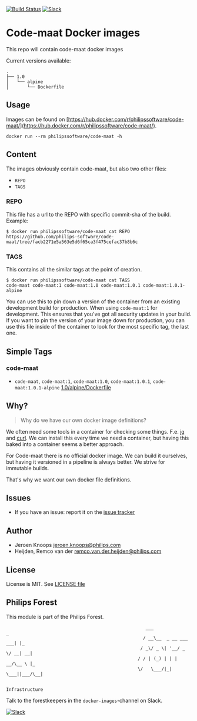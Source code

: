 [![Build Status](https://travis-ci.com/philips-software/code-maat.svg?branch=master)](https://travis-ci.com/philips-software/code-maat)
[![Slack](https://philips-software-slackin.now.sh/badge.svg)](https://philips-software-slackin.now.sh)

# Code-maat Docker images

This repo will contain code-maat docker images

Current versions available:
```
.
├── 1.0
│   └── alpine
│       └── Dockerfile
```
## Usage

Images can be found on [https://hub.docker.com/r/philipssoftware/code-maat/](https://hub.docker.com/r/philipssoftware/code-maat/).
```
docker run --rm philipssoftware/code-maat -h
```
## Content

The images obviously contain code-maat, but also two other files:
- `REPO`
- `TAGS`

### REPO

This file has a url to the REPO with specific commit-sha of the build.
Example:

```
$ docker run philipssoftware/code-maat cat REPO
https://github.com/philips-software/code-maat/tree/facb2271e5a563e5d6f65ca3f475cefac37b8b6c
```

### TAGS

This contains all the similar tags at the point of creation.

```
$ docker run philipssoftware/code-maat cat TAGS
code-maat code-maat:1 code-maat:1.0 code-maat:1.0.1 code-maat:1.0.1-alpine
```

You can use this to pin down a version of the container from an existing development build for production. When using `code-maat:1` for development. This ensures that you've got all security updates in your build. If you want to pin the version of your image down for production, you can use this file inside of the container to look for the most specific tag, the last one.


## Simple Tags

### code-maat
- `code-maat`, `code-maat:1`, `code-maat:1.0`, `code-maat:1.0.1`, `code-maat:1.0.1-alpine` [1.0/alpine/Dockerfile](1.0/alpine/Dockerfile)

## Why?

> Why do we have our own docker image definitions?

We often need some tools in a container for checking some things. F.e. [jq](https://stedolan.github.io/jq/) and [curl](https://curl.haxx.se/).
We can install this every time we need a container, but having this baked into a container seems a better approach.

For Code-maat there is no official docker image. We can build it ourselves, but having it versioned in a pipeline is always better. We strive for immutable builds.

That's why we want our own docker file definitions.

## Issues

- If you have an issue: report it on the [issue tracker](https://github.com/philips-software/scala/issues)

## Author

- Jeroen Knoops <jeroen.knoops@philips.com>
- Heijden, Remco van der <remco.van.der.heijden@philips.com>

## License

License is MIT. See [LICENSE file](LICENSE.md)

## Philips Forest

This module is part of the Philips Forest.

```
                                                     ___                   _
                                                    / __\__  _ __ ___  ___| |_
                                                   / _\/ _ \| '__/ _ \/ __| __|
                                                  / / | (_) | | |  __/\__ \ |_
                                                  \/   \___/|_|  \___||___/\__|  

                                                                 Infrastructure
```

Talk to the forestkeepers in the `docker-images`-channel on Slack.

[![Slack](https://philips-software-slackin.now.sh/badge.svg)](https://philips-software-slackin.now.sh)
